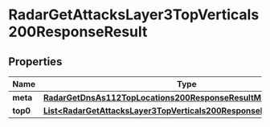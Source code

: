 

# RadarGetAttacksLayer3TopVerticals200ResponseResult


## Properties

| Name | Type | Description | Notes |
|------------ | ------------- | ------------- | -------------|
|**meta** | [**RadarGetDnsAs112TopLocations200ResponseResultMeta**](RadarGetDnsAs112TopLocations200ResponseResultMeta.md) |  |  |
|**top0** | [**List&lt;RadarGetAttacksLayer3TopVerticals200ResponseResultTop0Inner&gt;**](RadarGetAttacksLayer3TopVerticals200ResponseResultTop0Inner.md) |  |  |



